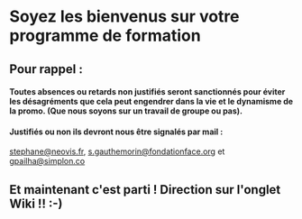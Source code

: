 # Soyez les bienvenus sur votre programme de formation
## Pour rappel : 
#### Toutes absences ou retards non justifiés seront sanctionnés pour éviter les désagréments que cela peut engendrer dans la vie et le dynamisme de la promo. (Que nous soyons sur un travail de groupe ou pas). 

#### Justifiés ou non ils devront nous être signalés par mail :
stephane@neovis.fr, s.gauthemorin@fondationface.org et gpailha@simplon.co




## Et maintenant c'est parti ! Direction sur l'onglet Wiki !! :-) 
